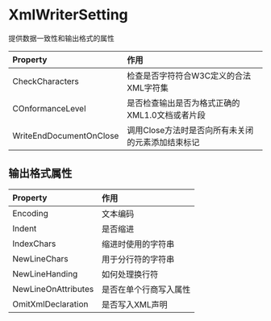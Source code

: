 # XmlWriterSetting

提供数据一致性和输出格式的属性

| Property | 作用 |
| :-------- | :---- |
|CheckCharacters | 检查是否字符符合W3C定义的合法XML字符集 |
|COnformanceLevel| 是否检查输出是否为格式正确的XML1.0文档或者片段|
|WriteEndDocumentOnClose | 调用Close方法时是否向所有未关闭的元素添加结束标记 |

## 输出格式属性

| Property            | 作用              |
| :--------           | :-----            |
| Encoding            | 文本编码          |
| Indent              | 是否缩进          |
| IndexChars          | 缩进时使用的字符串 |
| NewLineChars        | 用于分行符的字符串 |
| NewLineHanding      | 如何处理换行符     |
| NewLineOnAttributes | 是否在单个行商写入属性|
| OmitXmlDeclaration  | 是否写入XML声明 |
